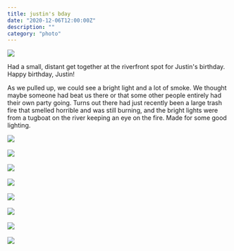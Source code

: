 ```yaml
---
title: justin's bday
date: "2020-12-06T12:00:00Z"
description: ""
category: "photo"
---
```


![ ](https://drive.google.com/uc?id=1qSf_dJhrfyXZ5eLxd3xjHRu2kU42dKob)

Had a small, distant get together at the riverfront spot for Justin's birthday. Happy birthday, Justin! <p>As we pulled up, we could see a bright light and a lot of smoke. We thought maybe someone had beat us there or that some other people entirely had their own party going. Turns out there had just recently been a large trash fire that smelled horrible and was still burning, and the bright lights were from a tugboat on the river keeping an eye on the fire. Made for some good lighting.<p>

![ ](https://drive.google.com/uc?id=1uZ_CQlOK3xcjHp8bZ2Nk3mD35OJzrVCg)
<br><br>
![ ](https://drive.google.com/uc?id=1V0LgNJh5CJJXlvakpr-ZeBn6ia1Mdj6K)
<br><br>
![ ](https://drive.google.com/uc?id=1tu3RGrAjXnR1HBSEn-kZYTlh707OisJk)
<br><br>
![ ](https://drive.google.com/uc?id=1XKFfxVWX-MWdE1t-JjiYRTwfpwguM6D5)
<br><br>
![ ](https://drive.google.com/uc?id=1Dc8dpwL7I17EnGF08YxdwSkWm3MDEh1J)
<br><br>
![ ](https://drive.google.com/uc?id=1XNAkP_svBsiCZ_7jqmXA2rcM_rf19V0O)
<br><br>
![ ](https://drive.google.com/uc?id=11-Sw4LnoW8n9DdckiQQyAkObDlHSLskh)
<br><br>
![ ](https://drive.google.com/uc?id=1aXpW-P_B88y00o5tuGnULF1GVh4GpWsO)